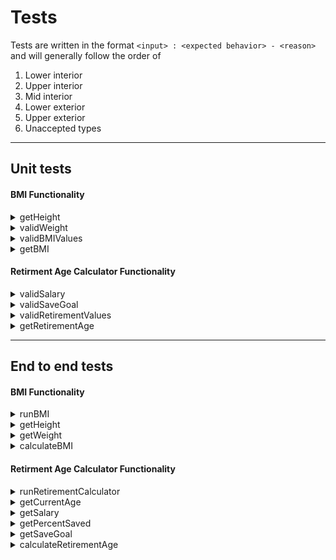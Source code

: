 # Tests

Tests are written in the format `<input> : <expected behavior> - <reason>` and will generally follow the order of 
1) Lower interior
2) Upper interior
3) Mid interior
4) Lower exterior
5) Upper exterior
6) Unaccepted types
---

## Unit tests

#### BMI Functionality

<details>
<summary>getHeight</summary>

- [ ] Enter (5,5.5) : Float - check type
- [ ] Enter (1,0) : 12 - minimum values
- [ ] Enter (5,5.5) : 65.5 - average values
- [ ] Enter (8,11.9) : 107.9 - maximum values

</details>

<details>
<summary>validWeight</summary>

- [ ] Enter '250' : (Bool,Float) - check types
- [ ] Enter '0.1' : (True,0.1) - minimum value
- [ ] Enter '250' : (True,250) - average value
- [ ] Enter '0' : (False,-) - too low
- [ ] Enter 'A' : (False,-) - not a number

</details>

<details>
<summary>validBMIValues</summary>

- [ ] Enter (Float,Float) : bool - check type
- [ ] Enter (Float,Float) : True - expected types
- [ ] Enter (Float,String) : False - bad weight
- [ ] Enter (Float,None) : False - bad weight

</details>

<details>
<summary>getBMI</summary>

- [ ] Enter (63,125) : (Float,String) - check types
- [ ] Enter (20,5.55) : (10,Underweight)
- [ ] Enter (20,10.221) : (18.4,Underweight)
- [ ] Enter (20,10.276) : (18.5,Normal Weight)
- [ ] Enter (63,125) : (22.7,Normal Weight)
- [ ] Enter (20,13.831) : (24.9,Normal Weight)
- [ ] Enter (20,13.887) : (25.0,Overweight)
- [ ] Enter (20,15.276) : (27.5,Overweight)
- [ ] Enter (20,16.609) : (29.9,Overweight)
- [ ] Enter (20,16.665) : (30.0,Obese)
- [ ] Enter (20,22.22) : (40.0,Obese)

</details>

#### Retirment Age Calculator Functionality

<details>
<summary>validSalary</summary>

- [ ] Enter '50000' : (Bool,Float) - check types
- [ ] Enter '0.1' : (True,0.1) - minimum value
- [ ] Enter '50000' : (True,50000) - average value
- [ ] Enter '0' : (False,-) - too low
- [ ] Enter 'A' : (False,-) - not a number

</details>

<details>
<summary>validSaveGoal</summary>

- [ ] Enter '250000' : (Bool,Float) - check types
- [ ] Enter '0.1' : (True,0.1) - minimum value
- [ ] Enter '250000' : (True,250000) - average value
- [ ] Enter '0' : (False,-) - too low
- [ ] Enter 'A' : (False,-) - not a number

</details>

<details>
<summary>validRetirementValues</summary>

- [ ] Enter (Int,Float,Float,Float) : Bool - check type
- [ ] Enter (Int,Float,Float,Float) : True - expected values
- [ ] Enter (Int,String,Float,Float) : False - bad salary
- [ ] Enter (Int,None,Float,Float) : False - bad salary
- [ ] Enter (Int,Float,Float,String) : False - bad save goal
- [ ] Enter (Int,Float,Float,None) : False - bad save goal
- [ ] Enter (Int,String,Float,String) : False - bad salary and save goal
- [ ] Enter (Int,None,Float,None) : False - bad salary and save goal

</details>

<details>
<summary>getRetirementAge</summary>

- [ ] Enter (10,10,74.1,400) : (Bool,Int) - check types
- [ ] Enter (98,10,74.1,10) : (True,99)
- [ ] Enter (10,10,74.1,400) : (True,50)
- [ ] Enter (10,10,74.1,900) : (False,-) - too old

</details>

---
## End to end tests

#### BMI Functionality

<details>
<summary>runBMI</summary>

- [x] _ : output is formatted correctly

</details>

<details>
<summary>getHeight</summary>

`foot`:
- [x] Enter 1 : accept input
- [x] Enter 8 : accept input
- [x] Enter 5 : accept input
- [x] ~~Enter 0 : error message - too low~~
- [x] ~~Enter 9 : error message - too high~~
- [x] ~~Enter 1.1 : error message - not a whole number~~
- [x] ~~Enter A : error message - not a whole number~~


`inch`:
- [x] Enter 0 : accept input
- [x] Enter 11.9 : accept input
- [x] Enter 6 : accept input
- [x] Enter -0.1 : error message - too low
- [x] Enter 12 : error message - too high
- [x] Enter A : error message - not a number

</details>

<details>
<summary>getWeight</summary>

- [x] Enter 0.1 : accept input
- [x] Enter 250 : accept input
- [x] Enter 0 : error message - too low
- [x] Enter A : error message - not a number

</details>

<details>
<summary>calculateBMI</summary>

- [x] Enter Height(1,8) Weight(5.55) : 10 Underweight
- [x] Enter Height(1,8) Weight(10.221) : 18.4 Underweight
- [x] Enter Height(1,8) Weight(10.276) : 18.5 Normal Weight
- [x] Enter Height(5,3) Weight(125) : 22.7 Normal Weight
- [x] Enter Height(1,8) Weight(13.831) : 24.9 Normal Weight
- [x] Enter Height(1,8) Weight(13.887) : 25.0 Overweight
- [x] Enter Height(1,8) Weight(15.276) : 27.5 Overweight
- [x] Enter Height(1,8) Weight(16.609) : 29.9 Overweight
- [x] Enter Height(1,8) Weight(16.665) : 30.0 Obese
- [x] Enter Height(1,8) Weight(22.22) : 40.0 Obese

</details>

#### Retirment Age Calculator Functionality

<details>
<summary>runRetirementCalculator</summary>

- [x] _ : output is formatted correctly

</details>
<details>
<summary>getCurrentAge</summary>

- [x] Enter 1 : accept input
- [x] Enter 99 : accept input
- [x] Enter 50 : accept input
- [x] Enter 0 : error message - too low
- [x] Enter 100 : error message - too high
- [x] Enter 1.1 : error message - not a whole number
- [x] Enter A : error message - not a whole number

</details>
<details>
<summary>getSalary</summary>

- [x] Enter 0.1 : accept input
- [x] Enter 50000 : accept input
- [x] Enter 0 : error message - too low
- [x] Enter A : error message - not a number

</details>
<details>
<summary>getPercentSaved</summary>

- [x] Enter 0.1 : accept input
- [x] Enter 100 : accept input
- [x] Enter 50 : accept input
- [x] Enter 0 : error message - too low
- [x] Enter 100.1 : error message - too high
- [x] Enter A : error message - not a number

</details>
<details>
<summary>getSaveGoal</summary>

- [x] Enter 0.1 : accept input
- [x] Enter 50000 : accept input
- [x] Enter 0 : error message - too low
- [x] Enter A : error message - not a number

</details>
<details>
<summary>calculateRetirementAge</summary>

- [x] Enter Age(98) Salary(10) %Saved(74.0741) Goal(10) : Met 99
- [x] Enter Age(10) Salary(10) %Saved(74.0741) Goal(400) : Met 50
- [x] Enter Age(10) Salary(10) %Saved(74.0741) Goal(900) : Not met - too old

</details>